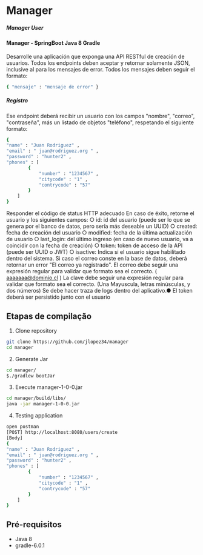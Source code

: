 # Manager
##### Manager User

#### Manager - SpringBoot Java 8 Gradle
Desarrolle una aplicación que exponga una API RESTful de creación de usuarios.
Todos los endpoints deben aceptar y retornar solamente JSON, inclusive al para los mensajes de error.
Todos los mensajes deben seguir el formato:
```bash
{ "mensaje" : "mensaje de error" }
```
##### Registro

Ese endpoint deberá recibir un usuario con los campos "nombre", "correo", "contraseña", más
un listado de objetos "teléfono", respetando el siguiente formato:
```bash
{
"name" : "Juan Rodriguez" ,
"email" : " juan@rodriguez.org " ,
"password" : "hunter2" ,
"phones" : [
        {
            "number" : "1234567" ,
            "citycode" : "1" ,
            "contrycode" : "57"
        }
    ]
}
```
Responder el código de status HTTP adecuado
En caso de éxito, retorne el usuario y los siguientes campos:
○ id: id del usuario (puede ser lo que se genera por el banco de datos, pero sería más
deseable un UUID)
○ created: fecha de creación del usuario
○ modified: fecha de la última actualización de usuario
○ last_login: del último ingreso (en caso de nuevo usuario, va a coincidir con la fecha
de creación)
○ token: token de acceso de la API (puede ser UUID o JWT)
○ isactive: Indica si el usuario sigue habilitado dentro del sistema.
Si caso el correo conste en la base de datos, deberá retornar un error "El correo ya
registrado".
El correo debe seguir una expresión regular para validar que formato sea el correcto.
( aaaaaaa@dominio.cl )
La clave debe seguir una expresión regular para validar que formato sea el correcto. (Una
Mayuscula, letras minúsculas, y dos números)
Se debe hacer traza de logs dentro del aplicativo.●
El token deberá ser persistido junto con el usuario

## Etapas de compilação
1. Clone repository
```bash
git clone https://github.com/jlopez34/manager
cd manager
```
2. Generate Jar
```bash
cd manager/
$./gradlew bootJar
```
3. Execute manager-1-0-0.jar
```bash
cd manager/build/libs/
java -jar manager-1-0-0.jar
```
4. Testing application
```bash
open postman
[POST] http://localhost:8080/users/create 
[Body]
{
"name" : "Juan Rodriguez" ,
"email" : " juan@rodriguez.org " ,
"password" : "hunter2" ,
"phones" : [
        {
            "number" : "1234567" ,
            "citycode" : "1" ,
            "contrycode" : "57"
        }
    ]
}
```
## Pré-requisitos
- Java 8
- gradle-6.0.1
